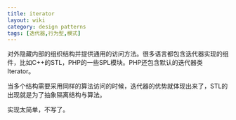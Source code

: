 ```yaml
---
title: iterator
layout: wiki
category: design patterns
tags: [迭代器,行为型,模式]
---
```


对外隐藏内部的组织结构并提供通用的访问方法。很多语言都包含迭代器实现的组件，比如C++的STL，PHP的一些SPL模块。PHP还包含默认的迭代器类Iterator。

当多个结构需要采用同样的算法访问的时候，迭代器的优势就体现出来了，STL的出现就是为了抽象隔离结构与算法。

实现太简单，不写了。